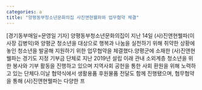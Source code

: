 ```yaml
---
categories: a
title: "양평동부청소년문화의집 사진앤현웰파와 업무협약 체결"
---
```

[경기동부매일=문영일 기자] 양평동부청소년문화의집이 지난 14일 (사)진앤현웰파(이사장 김병익)와 양평군 청소년을 대상으로 행복과 나눔을 실천하기 위해 취약한 상황에 놓인 청소년을 발굴해 지원하기 위한 업무협약을 체결했다.양평군에 소재한 (사)진앤현웰파는 경기도 지정 기부금 단체로 지난 2019년 설립 이래 관내 소외계층 청소년을 위한 봉사와 기부 활동을 진행하고 있으며 지역사회 공헌을 통한 사회 환원을 위해 노력하고 있는 단체다.이날 협약식에서 생활용품 후원물품 전달도 함께 진행됐으며, 협무협약을 통해 (사)진앤현웰파는 다양한 프